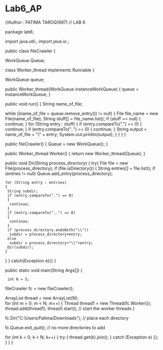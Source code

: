 # Lab6_AP
//Author : FATIMA TAROQ(697)
// LAB 6


package lab6;

import java.util.*;
import java.io.*;


 
public class fileCrawler {
 
   WorkQueue Queue;
 
 
  class Worker_thread implements Runnable {
 
   WorkQueue queue;
 
  public Worker_thread(WorkQueue instanceWorkQueue) 
  {
   queue = instanceWorkQueue;
  }
 
 
  public void run() {
   String name_of_file;
   
   while ((name_of_file = queue.remove_entry()) != null)
   {
    File file_name = new File(name_of_file);
    String stuff[] = file_name.list();
    if (stuff == null)
    {
     continue;
    }
    for (String entry : stuff)
    {
     if (entry.compareTo(".") == 0)
     {
      continue;
     }
     if (entry.compareTo("..") == 0)
     {
      continue;
     }
     String output = name_of_file + "\\" + entry;
     System.out.println(output);
    }
   }
  }
 }
 
 public fileCrawler() 
 {
	 Queue = new WorkQueue();
 }
 
 public Worker_thread Worker()
 {
  return new Worker_thread(Queue);
 }
 
 
 public void Dir(String process_directory)
 {
   try{
   File file = new File(process_directory);
   if (file.isDirectory()) {
    String entries[] = file.list();
    if (entries != null)
    	Queue.add_entry(process_directory);
 
    for (String entry : entries) 
    {
     String subdir;
     if (entry.compareTo(".") == 0)
     {
      continue;
     }
     if (entry.compareTo("..") == 0)
     {
      continue;
     }
     if (process_directory.endsWith("\\"))
      subdir = process_directory+entry;
     else
      subdir = process_directory+"\\"+entry;
     Dir(subdir);
    }
   }
   }
   catch(Exception e){}
 }
 
 public static void main(String Args[])
 {
 
	 
	 int N = 5;
  fileCrawler fc = new fileCrawler();
 
     
  ArrayList<Thread> thread = new ArrayList<Thread>(N);  
  for (int m = 0; m < N; m++)
  {
   Thread thread1 = new Thread(fc.Worker());
   thread.add(thread1);
   thread1.start();   //   start  the worker threads
  }
 

  fc.Dir("C:\\Users/Fatima/Downloads");  //  place each directory 
 
 
  fc.Queue.exit_quit();  //  no more directories to add
 
  for (int k = 0; k < N; k++)
  {
   try 
   {
    thread.get(k).join();
   }
   catch (Exception e) {};
  }
 }
}
